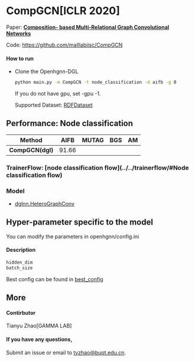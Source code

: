 # CompGCN[ICLR 2020]

Paper: [**Composition- based Multi-Relational Graph Convolutional Networks**](https://arxiv.org/abs/1911.03082)

Code: https://github.com/malllabiisc/CompGCN

#### How to run

- Clone the Openhgnn-DGL

  ```bash
  python main.py -m CompGCN -t node_classification -d aifb -g 0
  ```

  If you do not have gpu, set -gpu -1.

  Supported Dataset: [RDFDataset](../../dataset/#RDF_NodeCLassification)

## Performance: Node classification

| Method           | AIFB  | MUTAG | BGS  | AM   |
| ---------------- | ----- | ----- | ---- | ---- |
| **CompGCN(dgl)** | 91.66 |       |      |      |

### TrainerFlow: [node classification flow](../../trainerflow/#Node classification flow)

### Model

- [dglnn.HeteroGraphConv](https://docs.dgl.ai/en/latest/api/python/nn.pytorch.html#heterographconv) 

## Hyper-parameter specific to the model

You can modify the parameters in openhgnn/config.ini

#### Description

```python
hidden_dim
batch_size
```

Best config can be found in [best_config](../../utils/best_config.py)

## More

#### Contirbutor

Tianyu Zhao[GAMMA LAB]

#### If you have any questions,

Submit an issue or email to [tyzhao@bupt.edu.cn](mailto:tyzhao@bupt.edu.cn).